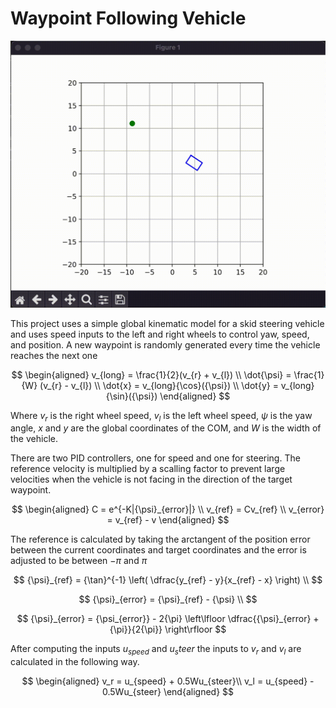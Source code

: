 # Waypoint Following Vehicle
<p align="center">
<img src="assets/visual.gif" alt="Real-Time Pacejka Model" width="600"/>
</p>

This project uses a simple global kinematic model for a skid steering vehicle and uses speed inputs to the left and right wheels to control yaw, speed, and position. A new waypoint is randomly generated every time the vehicle reaches the next one

$$
\begin{aligned}
v_{long} = \frac{1}{2}(v_{r} + v_{l}) \\
\dot{\psi} = \frac{1}{W} (v_{r} - v_{l}) \\
\dot{x} = v_{long}{\cos}({\psi}) \\
\dot{y} = v_{long}{\sin}({\psi})
\end{aligned}
$$

Where $v_r$ is the right wheel speed, $v_l$ is the left wheel speed, ${\psi}$ is the yaw angle, $x$ and $y$ are the global coordinates of the COM, and $W$ is the width of the vehicle. <br>

There are two PID controllers, one for speed and one for steering. The reference velocity is multiplied by a scalling factor to prevent large velocities when the vehicle is not facing in the direction of the target waypoint.

$$
\begin{aligned}
C = e^{-K|{\psi}_{error}|} \\
v_{ref} = Cv_{ref} \\
v_{error} = v_{ref} - v
\end{aligned}
$$

The reference is calculated by taking the arctangent of the position error between the current coordinates and target coordinates and the error is adjusted to be between $-{\pi}$ and ${\pi}$

$$
{\psi}_{ref} = {\tan}^{-1} \left( \dfrac{y_{ref} - y}{x_{ref} - x} \right) \\
$$

$$
{\psi}_{error} = {\psi}_{ref} - {\psi} \\
$$

$$
{\psi}_{error} = {\psi_{error}} - 2{\pi} \left\lfloor \dfrac{{\psi}_{error} + {\pi}}{2{\pi}} \right\rfloor 
$$

After computing the inputs $u_{speed}$ and $u_steer$ the inputs to $v_r$ and $v_l$ are calculated in the following way.

$$
\begin{aligned}
v_r = u_{speed} + 0.5Wu_{steer}\\
v_l = u_{speed} - 0.5Wu_{steer}
\end{aligned}
$$
